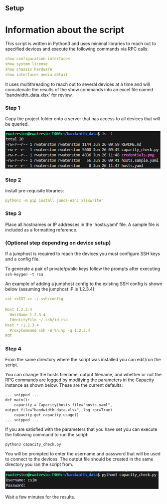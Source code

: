 ## Setup

# Information about the script
This script is written in Python3 and uses minimal libraries to reach out to specified devices and execute the following commands via RPC calls:
```yaml
show configuration interfaces
show system license
show chassis hardware
show interfaces media detail
```
It uses multithreading to reach out to several devices at a time and will concatenate the results of the show commands into an excel file named 'bandwidth_data.xlsx' for review. 

### Step 1
Copy the project folder onto a server that has access to all devices that will be queried.

![Alt text](directory_structure.png)

### Step 2
Install pre-requisite libraries:
```yaml
python3 -m pip install junos-eznc xlsxwriter
```

### Step 3
Place all hostnames or IP addresses in the 'hosts.yaml' file. A sample file is included as a formatting reference.

### (Optional step depending on device setup)
If a jumphost is required to reach the devices you must configure SSH keys and a config file.

To generate a pair of private/public keys follow the prompts after executing ```ssh-keygen -t rsa```

An example of adding a jumphost config to the existing SSH config is shown below (assuming the jumphost IP is 1.2.3.4):
```yaml
cat <<EOT >> ~/.ssh/config

Host 1.2.3.4
  HostName 1.2.3.4
  IdentityFile ~/.ssh/id_rsa
Host * !1.2.3.4
  ProxyCommand ssh -W %h:%p -q 1.2.3.4
EOT
```

### Step 4
From the same directory where the script was installed you can edit/run the script.

You can change the hosts filename, output filename, and whether or not the RPC commands are logged by modifying the parameters in the Capacity instance as shown below. These are the current defaults:
```python3
... snipped ...
def main():
    capacity = Capacity(hosts_file="hosts.yaml", output_file="bandwidth_data.xlsx", log_rpc=True)
    capacity.get_capacity_usage()
... snipped ...
```
If you are satisfied with the parameters that you have set you can execute the following command to run the script:
```python3
python3 capacity_check.py
```
You will be prompted to enter the username and password that will be used to connect to the devices.
The output file should be created in the same directory you ran the script from.

![Alt text](credentials.png)

Wait a few minutes for the results.